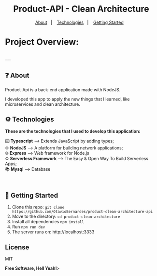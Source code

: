 <h1 align="center">
   Product-API - Clean Architecture
</h1>

<p align="center">
  <a href="#question-about">About</a>&nbsp;&nbsp;&nbsp;|&nbsp;&nbsp;&nbsp;
  <a href="#gear-technologies">Technologies</a>&nbsp;&nbsp;&nbsp;|&nbsp;&nbsp;&nbsp;
  <a href="#rocket-getting-started-with-docker">Getting Started</a>&nbsp;&nbsp;&nbsp;
</p>

# Project Overview:
<p align="center">
   <picture>
      <source media="(prefers-color-scheme: dark)" srcset="https://raw.githubusercontent.com/OtavioBernardes/product-clean-architecture-api/master/public/img/architecture-dark.png"  />
      <source media="(prefers-color-scheme: light)" srcset="https://raw.githubusercontent.com/OtavioBernardes/product-clean-architecture-api/master/public/img/architecture-light.png" />
      <img>
   </picture>
</p>
---

</br> 

## :question: About

Product-Api is a back-end application made with NodeJS.

I developed this app to apply the new things that I learned, like microservices and clean architecture.

## :gear: Technologies

**These are the technologies that I used to develop this application:**

⌨️ <strong>Typescript</strong> —> Extends JavaScript by adding types;</br> 
⚙️ <strong>NodeJS</strong> —> A platform for building network applications;</br>
🌐 <strong>Express</strong> —> Web framework for Node.js</br>
⚙️ <strong>Serverless Framework</strong> —> The Easy & Open
Way To Build Serverless Apps;</br>
📚 <strong>Mysql</strong> —> Database</br>

</br>

## :rocket: Getting Started

1. Clone this repo: `git clone https://github.com/OtavioBernardes/product-clean-architecture-api`
2. Move to the directory: `cd product-clean-architecture`
3. Install all dependencies `npm install`
4. Run `npm run dev`
5. The server runs on: http://localhost:3333

## License

MIT

**Free Software, Hell Yeah!**>

